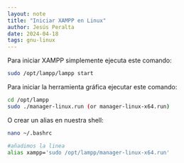 ```yaml
---
layout: note
title: "Iniciar XAMPP en Linux"
author: Jesús Peralta
date: 2024-04-18
tags: gnu-linux
---
```


Para iniciar XAMPP simplemente ejecuta este comando:

```bash
sudo /opt/lampp/lampp start
```

Para iniciar la herramienta gráfica ejecutar este comando:

```bash
cd /opt/lampp
sudo ./manager-linux.run (or manager-linux-x64.run)
```

O crear un alias en nuestra shell:

```bash
nano ~/.bashrc

#añadimos la linea
alias xampp='sudo /opt/lampp/manager-linux-x64.run'
```